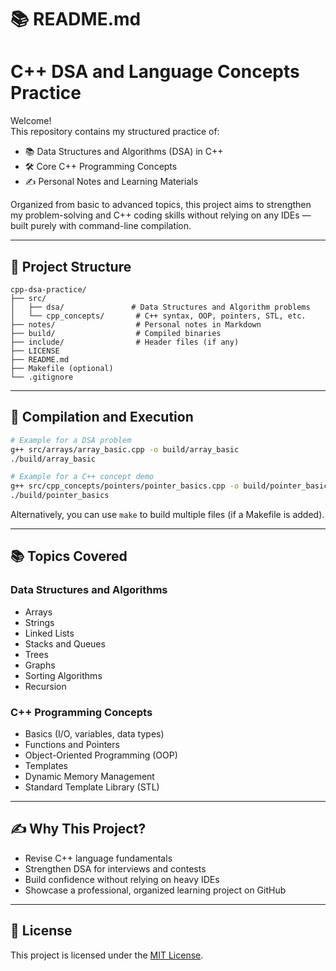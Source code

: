 # 📚 README.md

# C++ DSA and Language Concepts Practice

Welcome!  
This repository contains my structured practice of:

- 📚 Data Structures and Algorithms (DSA) in C++
- 🛠️ Core C++ Programming Concepts
- ✍️ Personal Notes and Learning Materials

Organized from basic to advanced topics, this project aims to strengthen my problem-solving and C++ coding skills without relying on any IDEs — built purely with command-line compilation.

---

## 📂 Project Structure

```
cpp-dsa-practice/
├── src/
│   ├── dsa/               # Data Structures and Algorithm problems
│   └── cpp_concepts/       # C++ syntax, OOP, pointers, STL, etc.
├── notes/                  # Personal notes in Markdown
├── build/                  # Compiled binaries
├── include/                # Header files (if any)
├── LICENSE
├── README.md
├── Makefile (optional)
└── .gitignore
```

---

## 🚀 Compilation and Execution

```bash
# Example for a DSA problem
g++ src/arrays/array_basic.cpp -o build/array_basic
./build/array_basic

# Example for a C++ concept demo
g++ src/cpp_concepts/pointers/pointer_basics.cpp -o build/pointer_basics
./build/pointer_basics
```

Alternatively, you can use `make` to build multiple files (if a Makefile is added).

---

## 📚 Topics Covered

### Data Structures and Algorithms
- Arrays
- Strings
- Linked Lists
- Stacks and Queues
- Trees
- Graphs
- Sorting Algorithms
- Recursion

### C++ Programming Concepts
- Basics (I/O, variables, data types)
- Functions and Pointers
- Object-Oriented Programming (OOP)
- Templates
- Dynamic Memory Management
- Standard Template Library (STL)

---

## ✍️ Why This Project?

- Revise C++ language fundamentals
- Strengthen DSA for interviews and contests
- Build confidence without relying on heavy IDEs
- Showcase a professional, organized learning project on GitHub

---

## 📜 License

This project is licensed under the [MIT License](LICENSE).
